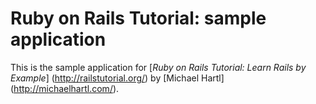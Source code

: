 # Ruby on Rails Tutorial: sample application
  
  This is the sample application for [*Ruby on Rails Tutorial: Learn Rails by Example*] (http://railstutorial.org/) by [Michael Hartl] (http://michaelhartl.com/).
